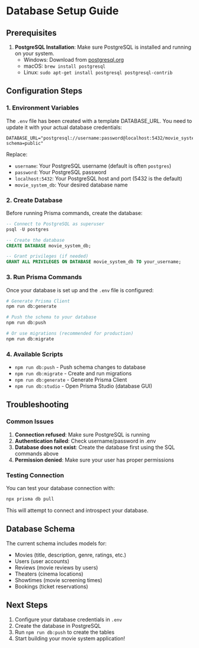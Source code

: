 # Database Setup Guide

## Prerequisites

1. **PostgreSQL Installation**: Make sure PostgreSQL is installed and running on your system.
   - Windows: Download from [postgresql.org](https://www.postgresql.org/download/windows/)
   - macOS: `brew install postgresql`
   - Linux: `sudo apt-get install postgresql postgresql-contrib`

## Configuration Steps

### 1. Environment Variables

The `.env` file has been created with a template DATABASE_URL. You need to update it with your actual database credentials:

```env
DATABASE_URL="postgresql://username:password@localhost:5432/movie_system_db?schema=public"
```

Replace:
- `username`: Your PostgreSQL username (default is often `postgres`)
- `password`: Your PostgreSQL password
- `localhost:5432`: Your PostgreSQL host and port (5432 is the default)
- `movie_system_db`: Your desired database name

### 2. Create Database

Before running Prisma commands, create the database:

```sql
-- Connect to PostgreSQL as superuser
psql -U postgres

-- Create the database
CREATE DATABASE movie_system_db;

-- Grant privileges (if needed)
GRANT ALL PRIVILEGES ON DATABASE movie_system_db TO your_username;
```

### 3. Run Prisma Commands

Once your database is set up and the `.env` file is configured:

```bash
# Generate Prisma Client
npm run db:generate

# Push the schema to your database
npm run db:push

# Or use migrations (recommended for production)
npm run db:migrate
```

### 4. Available Scripts

- `npm run db:push` - Push schema changes to database
- `npm run db:migrate` - Create and run migrations
- `npm run db:generate` - Generate Prisma Client
- `npm run db:studio` - Open Prisma Studio (database GUI)

## Troubleshooting

### Common Issues

1. **Connection refused**: Make sure PostgreSQL is running
2. **Authentication failed**: Check username/password in .env
3. **Database does not exist**: Create the database first using the SQL commands above
4. **Permission denied**: Make sure your user has proper permissions

### Testing Connection

You can test your database connection with:

```bash
npx prisma db pull
```

This will attempt to connect and introspect your database.

## Database Schema

The current schema includes models for:
- Movies (title, description, genre, ratings, etc.)
- Users (user accounts)
- Reviews (movie reviews by users)
- Theaters (cinema locations)
- Showtimes (movie screening times)
- Bookings (ticket reservations)

## Next Steps

1. Configure your database credentials in `.env`
2. Create the database in PostgreSQL
3. Run `npm run db:push` to create the tables
4. Start building your movie system application!